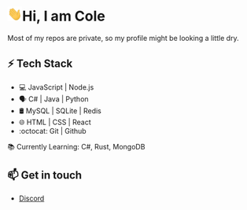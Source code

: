 # <img src="https://raw.githubusercontent.com/ABSphreak/ABSphreak/master/gifs/Hi.gif" width="30px">Hi, I am Cole

Most of my repos are private, so my profile might be looking a little dry.

## ⚡ Tech Stack
* 💻 JavaScript | Node.js
* 🗣 C# | Java | Python
* 🛢️ MySQL | SQLite | Redis
* 🌐 HTML | CSS | React
* :octocat: Git | Github

📚 Currently Learning: C#, Rust, MongoDB

## 📫 Get in touch
- [Discord](https://discordapp.com/users/206875427631923200)
